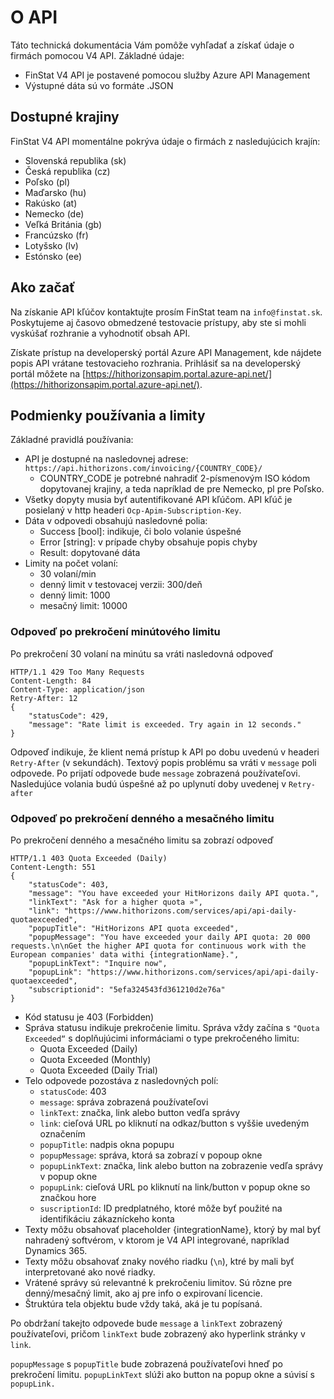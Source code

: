 # O API

Táto technická dokumentácia Vám pomôže vyhľadať a získať údaje o firmách pomocou V4 API. 
Základné údaje:
- FinStat V4 API je postavené pomocou služby Azure API Management 
- Výstupné dáta sú vo formáte .JSON

## Dostupné krajiny
FinStat V4 API momentálne pokrýva údaje o firmách z nasledujúcich krajín:
- Slovenská republika (sk)
- Česká republika (cz)
- Poľsko (pl)
- Maďarsko (hu)
- Rakúsko (at)
- Nemecko (de)
- Veľká Británia (gb)
- Francúzsko (fr)
- Lotyšsko (lv)
- Estónsko (ee)

## Ako začať

Na získanie API kľúčov kontaktujte prosím FinStat team na `info@finstat.sk`. Poskytujeme aj časovo 
obmedzené testovacie prístupy, aby ste si mohli vyskúšať rozhranie a vyhodnotiť obsah API.

Získate prístup na developerský portál Azure API Management, kde nájdete popis API vrátane 
testovacieho rozhrania.
Prihlásiť sa na developerský portál môžete na [https://hithorizonsapim.portal.azure-api.net/](https://hithorizonsapim.portal.azure-api.net/).

## Podmienky používania a limity

Základné pravidlá používania:
- API je dostupné na nasledovnej adrese: `https://api.hithorizons.com/invoicing/{COUNTRY_CODE}/`
    - COUNTRY_CODE je potrebné nahradiť 2-písmenovým ISO kódom dopytovanej krajiny, a teda napríklad de pre Nemecko, pl pre Poľsko.
- Všetky dopyty musia byť autentifikované API kľúčom. API kľúč je posielaný v http headeri  `Ocp-Apim-Subscription-Key`.
- Dáta v odpovedi obsahujú nasledovné polia:
    - Success [bool]: indikuje, či bolo volanie úspešné 
    - Error [string]: v prípade chyby obsahuje popis chyby 
    - Result: dopytované dáta
-  Limity na počet volaní:
    -  30 volaní/min
    -  denný limit v testovacej verzii: 300/deň
    -  denný limit: 1000
    -  mesačný limit: 10000

### Odpoveď po prekročení minútového limitu
Po prekročení 30 volaní na minútu sa vráti nasledovná odpoveď
``` http
HTTP/1.1 429 Too Many Requests
Content-Length: 84
Content-Type: application/json
Retry-After: 12
{
    "statusCode": 429,
    "message": "Rate limit is exceeded. Try again in 12 seconds."
}
```

Odpoveď indikuje, že klient nemá prístup k API po dobu uvedenú v headeri `Retry-After` (v sekundách). 
Textový popis problému sa vráti v `message` poli odpovede.
Po prijatí odpovede bude `message` zobrazená používateľovi. Nasledujúce volania budú úspešné až po 
uplynutí doby uvedenej v `Retry-after`

### Odpoveď po prekročení denného a mesačného limitu

Po prekročení denného a mesačného limitu sa zobrazí odpoveď
``` http
HTTP/1.1 403 Quota Exceeded (Daily)
Content-Length: 551
{
    "statusCode": 403,
    "message": "You have exceeded your HitHorizons daily API quota.",
    "linkText": "Ask for a higher quota »",
    "link": "https://www.hithorizons.com/services/api/api-daily-quotaexceeded",
    "popupTitle": "HitHorizons API quota exceeded",
    "popupMessage": "You have exceeded your daily API quota: 20 000 requests.\n\nGet the higher API quota for continuous work with the European companies' data withi {integrationName}.",
    "popupLinkText": "Inquire now",
    "popupLink": "https://www.hithorizons.com/services/api/api-daily-quotaexceeded",
    "subscriptionid": "5efa324543fd361210d2e76a"  
}
```

- Kód statusu je 403 (Forbidden)
- Správa statusu indikuje prekročenie limitu. Správa vždy začína s `"Quota Exceeded“` s doplňujúcimi informáciami o type prekročeného limitu:
    -  Quota Exceeded (Daily) 
    -  Quota Exceeded (Monthly)
    -  Quota Exceeded (Daily Trial)
- Telo odpovede pozostáva z nasledovných polí:
    - `statusCode`: 403
    - `message`: správa zobrazená používateľovi
    - `linkText`: značka, link alebo button vedľa správy
    - `link`: cieľová URL po kliknutí na odkaz/button s vyššie uvedeným označením
    - `popupTitle`: nadpis okna popupu
    - `popupMessage`: správa, ktorá sa zobrazí v popoup okne
    - `popupLinkText`: značka, link alebo button na zobrazenie vedľa správy v popup okne
    - `popupLink`: cieľová URL po kliknutí na link/button v popup okne so značkou hore
    - `suscriptionId`: ID predplatného, ktoré môže byť použité na identifikáciu zákazníckeho konta
- Texty môžu obsahovať placeholder {integrationName}, ktorý by mal byť nahradený softvérom, v ktorom je V4 API integrované, napríklad Dynamics 365. 
- Texty môžu obsahovať znaky nového riadku (`\n`), ktré by mali byť interpretované ako nové riadky.
- Vrátené správy sú relevantné k prekročeniu limitov. Sú rôzne pre denný/mesačný limit, ako aj pre info o expirovaní licencie.
- Štruktúra tela objektu bude vždy taká, aká je tu popísaná.

Po obdržaní takejto odpovede bude `message` a `linkText` zobrazený používateľovi, pričom `linkText`
bude zobrazený ako hyperlink stránky v `link`.

`popupMessage` s `popupTitle` bude zobrazená používateľovi hneď po prekročení limitu. `popupLinkText`
slúži ako button na popup okne a súvisí s `popupLink.`
